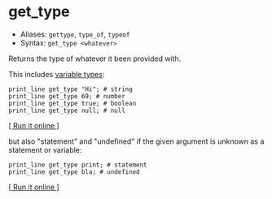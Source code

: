 # get_type

- Aliases: `gettype`, `type_of`, `typeof`
- Syntax: `get_type <whatever>`

Returns the type of whatever it been provided with.

This includes [variable types](../types):

    print_line get_type "Hi"; # string
    print_line get_type 69; # number
    print_line get_type true; # boolean
    print_line get_type null; # null

[[ Run it online ]](https://utopia.sh/?code=print_line+get_type+%22Hi%22%3B+%23+string%0D%0Aprint_line+get_type+69%3B+%23+number%0D%0Aprint_line+get_type+true%3B+%23+boolean%0D%0Aprint_line+get_type+null%3B+%23+null)

but also "statement" and "undefined" if the given argument is unknown as a statement or variable:

    print_line get_type print; # statement
    print_line get_type bla; # undefined

[[ Run it online ]](https://utopia.sh/?code=print_line+get_type+print%3B+%23+statement%0D%0Aprint_line+get_type+bla%3B+%23+undefined)
